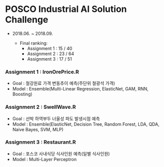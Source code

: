 # POSCO Industrial AI Solution Challenge

- 2018.06. ~ 2018.09.

  * Final ranking:
    + Assignment 1 : 15 / 40
    + Assignment 2 : 23 / 64
    + Assignment 3 : 17 / 51
  
### Assignment 1 : IronOrePrice.R
- Goal : 철강원료 가격 변동추이 예측(주단위 철광석 가격)
- Model : Ensemble(Multi-Linear Regression, ElasticNet, GAM, RNN, Boosting)

### Assignment 2 : SwellWave.R
- Goal : 선박 하역부두 너울성 파도 발생시점 예측
- Model : Ensemble(ElasticNet, Decision Tree, Random Forest, LDA, QDA, Naive Bayes, SVM, MLP)

### Assignment 3 : Restaurant.R
- Goal : 포스코 사내식당 식사인원 예측(일별 식사인원)
- Model : Multi-Layer Perceptron